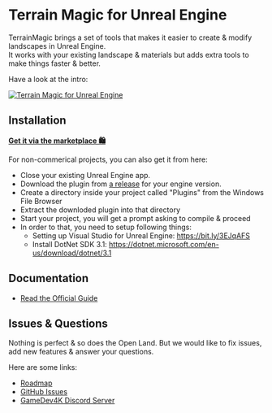 # Terrain Magic for Unreal Engine

TerrainMagic brings a set of tools that makes it easier to create & modify landscapes in Unreal Engine.
<br/>
It works with your existing landscape & materials but adds extra tools to make things faster & better.

Have a look at the intro:

[![Terrain Magic for Unreal Engine](https://user-images.githubusercontent.com/50838/176096380-8b465a0f-4f76-46aa-9a52-38ace046383a.png)](https://youtu.be/XXLwGzMY8FY)

## Installation

**[Get it via the marketplace 🛍️](https://www.unrealengine.com/marketplace/en-US/product/terrainmagic-supercharging-landscape-creation)**

For non-commerical projects, you can also get it from here:

* Close your existing Unreal Engine app.
* Download the plugin from [a release](https://github.com/GDi4K/unreal-terrain-magic/releases/latest) for your engine version.
* Create a directory inside your project called "Plugins" from the Windows File Browser
* Extract the downloded plugin into that directory
* Start your project, you will get a prompt asking to compile & proceed
* In order to that, you need to setup following things:
  * Setting up Visual Studio for Unreal Engine: https://bit.ly/3EJqAFS
  * Install DotNet SDK 3.1: https://dotnet.microsoft.com/en-us/download/dotnet/3.1

## Documentation

* [Read the Official Guide](https://gamedev4k.notion.site/TerrainMagic-Documentation-25a548b9e1a24521acefa5218ce92ff9)

## Issues & Questions

Nothing is perfect & so does the Open Land. But we would like to fix issues, add new features & answer your questions.

Here are some links:

* [Roadmap]()
* [GitHub Issues](https://github.com/GDi4K/unreal-open-land/issues)
* [GameDev4K Discord Server](https://discord.gg/DK9cMn9eFV)
